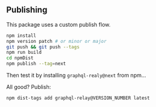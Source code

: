 ## Publishing

This package uses a custom publish flow.

```sh
npm install
npm version patch # or minor or major
git push && git push --tags
npm run build
cd npmDist
npm publish --tag=next
```

Then test it by installing `graphql-realy@next` from npm...

All good? Publish:

```sh
npm dist-tags add graphql-relay@VERSION_NUMBER latest
```
